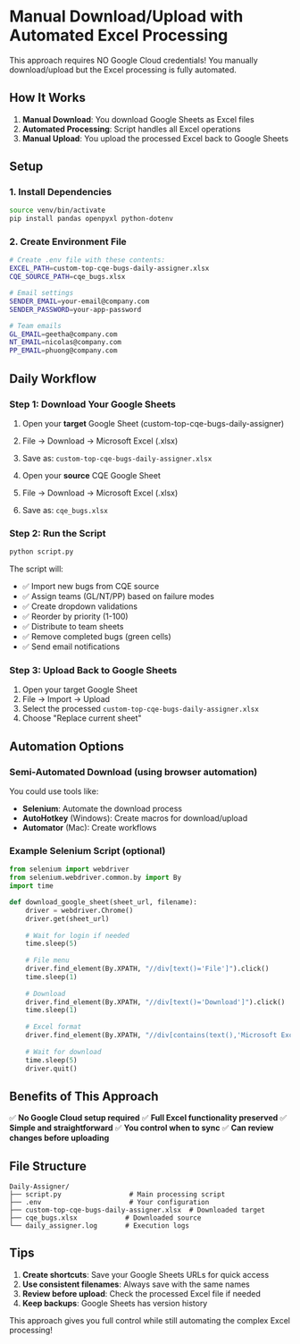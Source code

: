 # Manual Download/Upload with Automated Excel Processing

This approach requires NO Google Cloud credentials! You manually download/upload but the Excel processing is fully automated.

## How It Works

1. **Manual Download**: You download Google Sheets as Excel files
2. **Automated Processing**: Script handles all Excel operations
3. **Manual Upload**: You upload the processed Excel back to Google Sheets

## Setup

### 1. Install Dependencies
```bash
source venv/bin/activate
pip install pandas openpyxl python-dotenv
```

### 2. Create Environment File
```bash
# Create .env file with these contents:
EXCEL_PATH=custom-top-cqe-bugs-daily-assigner.xlsx
CQE_SOURCE_PATH=cqe_bugs.xlsx

# Email settings
SENDER_EMAIL=your-email@company.com
SENDER_PASSWORD=your-app-password

# Team emails
GL_EMAIL=geetha@company.com
NT_EMAIL=nicolas@company.com
PP_EMAIL=phuong@company.com
```

## Daily Workflow

### Step 1: Download Your Google Sheets
1. Open your **target** Google Sheet (custom-top-cqe-bugs-daily-assigner)
2. File → Download → Microsoft Excel (.xlsx)
3. Save as: `custom-top-cqe-bugs-daily-assigner.xlsx`

4. Open your **source** CQE Google Sheet
5. File → Download → Microsoft Excel (.xlsx)
6. Save as: `cqe_bugs.xlsx`

### Step 2: Run the Script
```bash
python script.py
```

The script will:
- ✅ Import new bugs from CQE source
- ✅ Assign teams (GL/NT/PP) based on failure modes
- ✅ Create dropdown validations
- ✅ Reorder by priority (1-100)
- ✅ Distribute to team sheets
- ✅ Remove completed bugs (green cells)
- ✅ Send email notifications

### Step 3: Upload Back to Google Sheets
1. Open your target Google Sheet
2. File → Import → Upload
3. Select the processed `custom-top-cqe-bugs-daily-assigner.xlsx`
4. Choose "Replace current sheet"

## Automation Options

### Semi-Automated Download (using browser automation)
You could use tools like:
- **Selenium**: Automate the download process
- **AutoHotkey** (Windows): Create macros for download/upload
- **Automator** (Mac): Create workflows

### Example Selenium Script (optional)
```python
from selenium import webdriver
from selenium.webdriver.common.by import By
import time

def download_google_sheet(sheet_url, filename):
    driver = webdriver.Chrome()
    driver.get(sheet_url)
    
    # Wait for login if needed
    time.sleep(5)
    
    # File menu
    driver.find_element(By.XPATH, "//div[text()='File']").click()
    time.sleep(1)
    
    # Download
    driver.find_element(By.XPATH, "//div[text()='Download']").click()
    time.sleep(1)
    
    # Excel format
    driver.find_element(By.XPATH, "//div[contains(text(),'Microsoft Excel')]").click()
    
    # Wait for download
    time.sleep(5)
    driver.quit()
```

## Benefits of This Approach

✅ **No Google Cloud setup required**
✅ **Full Excel functionality preserved**
✅ **Simple and straightforward**
✅ **You control when to sync**
✅ **Can review changes before uploading**

## File Structure
```
Daily-Assigner/
├── script.py                 # Main processing script
├── .env                      # Your configuration
├── custom-top-cqe-bugs-daily-assigner.xlsx  # Downloaded target
├── cqe_bugs.xlsx            # Downloaded source
└── daily_assigner.log       # Execution logs
```

## Tips

1. **Create shortcuts**: Save your Google Sheets URLs for quick access
2. **Use consistent filenames**: Always save with the same names
3. **Review before upload**: Check the processed Excel file if needed
4. **Keep backups**: Google Sheets has version history

This approach gives you full control while still automating the complex Excel processing! 